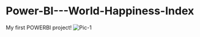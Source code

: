 # Power-BI---World-Happiness-Index
My first POWERBI project!
![Pic-1](https://user-images.githubusercontent.com/102239680/231594655-7ae6feb1-5102-4479-9bcc-96cd629d5680.png)
